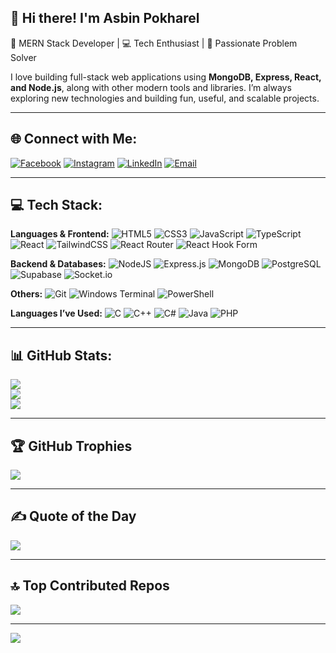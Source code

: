 ## 👋 Hi there! I'm Asbin Pokharel

🚀 MERN Stack Developer | 💻 Tech Enthusiast | 🎯 Passionate Problem Solver

I love building full-stack web applications using **MongoDB, Express, React, and Node.js**, along with other modern tools and libraries. I’m always exploring new technologies and building fun, useful, and scalable projects.

---

## 🌐 Connect with Me:
[![Facebook](https://img.shields.io/badge/Facebook-%231877F2.svg?logo=Facebook&logoColor=white)]([https://facebook.com/asbinxettri](https://www.facebook.com/asbin007pokharel/)) 
[![Instagram](https://img.shields.io/badge/Instagram-%23E4405F.svg?logo=Instagram&logoColor=white)](https://instagram.com/as_binx) 
[![LinkedIn](https://img.shields.io/badge/LinkedIn-%230077B5.svg?logo=linkedin&logoColor=white)](https://linkedin.com/in/asbin-pokharel-504420229) 
[![Email](https://img.shields.io/badge/Email-D14836?logo=gmail&logoColor=white)](mailto:asbinofficial@gmail.com)

---

## 💻 Tech Stack:
**Languages & Frontend:**
![HTML5](https://img.shields.io/badge/html5-%23E34F26.svg?style=for-the-badge&logo=html5&logoColor=white)
![CSS3](https://img.shields.io/badge/css3-%231572B6.svg?style=for-the-badge&logo=css3&logoColor=white)
![JavaScript](https://img.shields.io/badge/javascript-%23323330.svg?style=for-the-badge&logo=javascript&logoColor=%23F7DF1E)
![TypeScript](https://img.shields.io/badge/typescript-%23007ACC.svg?style=for-the-badge&logo=typescript&logoColor=white)
![React](https://img.shields.io/badge/react-%2320232a.svg?style=for-the-badge&logo=react&logoColor=%2361DAFB)
![TailwindCSS](https://img.shields.io/badge/tailwindcss-%2338B2AC.svg?style=for-the-badge&logo=tailwind-css&logoColor=white)
![React Router](https://img.shields.io/badge/React_Router-CA4245?style=for-the-badge&logo=react-router&logoColor=white)
![React Hook Form](https://img.shields.io/badge/React%20Hook%20Form-%23EC5990.svg?style=for-the-badge&logo=reacthookform&logoColor=white)

**Backend & Databases:**
![NodeJS](https://img.shields.io/badge/node.js-%2343853D.svg?style=for-the-badge&logo=node.js&logoColor=white)
![Express.js](https://img.shields.io/badge/express.js-%23404d59.svg?style=for-the-badge&logo=express&logoColor=%2361DAFB)
![MongoDB](https://img.shields.io/badge/mongodb-%2347A248.svg?style=for-the-badge&logo=mongodb&logoColor=white)
![PostgreSQL](https://img.shields.io/badge/postgres-%23316192.svg?style=for-the-badge&logo=postgresql&logoColor=white)
![Supabase](https://img.shields.io/badge/Supabase-3ECF8E?style=for-the-badge&logo=supabase&logoColor=white)
![Socket.io](https://img.shields.io/badge/Socket.io-black?style=for-the-badge&logo=socket.io&badgeColor=010101)

**Others:**
![Git](https://img.shields.io/badge/git-%23F05033.svg?style=for-the-badge&logo=git&logoColor=white)
![Windows Terminal](https://img.shields.io/badge/Windows%20Terminal-%234D4D4D.svg?style=for-the-badge&logo=windows-terminal&logoColor=white)
![PowerShell](https://img.shields.io/badge/PowerShell-%235391FE.svg?style=for-the-badge&logo=powershell&logoColor=white)

**Languages I’ve Used:**
![C](https://img.shields.io/badge/c-%2300599C.svg?style=for-the-badge&logo=c&logoColor=white)
![C++](https://img.shields.io/badge/c++-%2300599C.svg?style=for-the-badge&logo=c%2B%2B&logoColor=white)
![C#](https://img.shields.io/badge/c%23-%23239120.svg?style=for-the-badge&logo=csharp&logoColor=white)
![Java](https://img.shields.io/badge/java-%23ED8B00.svg?style=for-the-badge&logo=openjdk&logoColor=white)
![PHP](https://img.shields.io/badge/php-%23777BB4.svg?style=for-the-badge&logo=php&logoColor=white)

---

## 📊 GitHub Stats:
![](https://github-readme-stats.vercel.app/api?username=asbin007&theme=dark&hide_border=false&include_all_commits=true&count_private=true)<br/>
![](https://nirzak-streak-stats.vercel.app/?user=asbin007&theme=dark&hide_border=false)<br/>
![](https://github-readme-stats.vercel.app/api/top-langs/?username=asbin007&theme=dark&hide_border=false&layout=compact)

---

## 🏆 GitHub Trophies
![](https://github-profile-trophy.vercel.app/?username=asbin007&theme=radical&no-frame=false&no-bg=true&margin-w=4)

---

## ✍️ Quote of the Day
![](https://quotes-github-readme.vercel.app/api?type=horizontal&theme=radical)

---

## 🔝 Top Contributed Repos
![](https://github-contributor-stats.vercel.app/api?username=asbin007&limit=5&theme=dark&combine_all_yearly_contributions=true)

---

[![](https://visitcount.itsvg.in/api?id=asbin007&icon=0&color=0)](https://visitcount.itsvg.in)

<!-- Proudly created with GPRM (https://gprm.itsvg.in) -->
